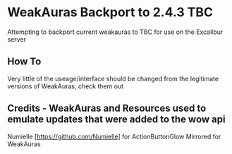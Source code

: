 # WeakAuras Backport to 2.4.3 TBC

Attempting to backport current weakauras to TBC for use on the Excalibur server

## How To

Very little of the useage/interface should be changed from the legitimate versions of WeakAuras, check them out

## Credits - WeakAuras and Resources used to emulate updates that were added to the wow api

Numielle [https://github.com/Numielle] for ActionButtonGlow
Mirrored for WeakAuras